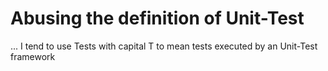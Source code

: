 # Abusing the definition of Unit-Test


... I tend to use Tests with capital T to mean tests executed by an Unit-Test framework
